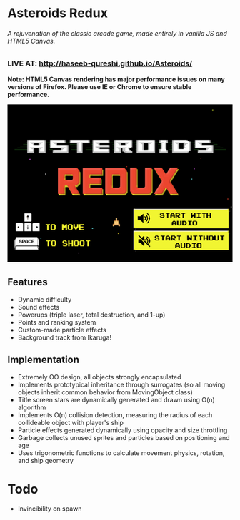 # Asteroids Redux
###### A rejuvenation of the classic arcade game, made entirely in vanilla JS and HTML5 Canvas.

### LIVE AT: http://haseeb-qureshi.github.io/Asteroids/

**Note: HTML5 Canvas rendering has major performance issues on many versions of Firefox. Please use IE or Chrome to ensure stable performance.**

![asteroids](./assets/asteroids.gif)

## Features
* Dynamic difficulty
* Sound effects
* Powerups (triple laser, total destruction, and 1-up)
* Points and ranking system
* Custom-made particle effects
* Background track from Ikaruga!

## Implementation
* Extremely OO design, all objects strongly encapsulated
* Implements prototypical inheritance through surrogates (so all moving objects inherit common behavior from MovingObject class)
* Title screen stars are dynamically generated and drawn using O(n) algorithm
* Implements O(n) collision detection, measuring the radius of each collideable object with player's ship
* Particle effects generated dynamically using opacity and size throttling
* Garbage collects unused sprites and particles based on positioning and age
* Uses trigonometric functions to calculate movement physics, rotation, and ship geometry

# Todo
* Invincibility on spawn
